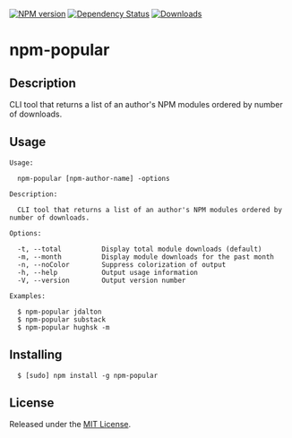 [![NPM version](http://img.shields.io/npm/v/npm-popular.svg?style=flat)](https://www.npmjs.org/package/npm-popular)
[![Dependency Status](http://img.shields.io/david/okize/npm-popular.svg?style=flat)](https://david-dm.org/okize/npm-popular)
[![Downloads](http://img.shields.io/npm/dm/npm-popular.svg?style=flat)](https://www.npmjs.org/package/npm-popular)

# npm-popular

## Description
CLI tool that returns a list of an author's NPM modules ordered by number of downloads.

## Usage

```
Usage:

  npm-popular [npm-author-name] -options

Description:

  CLI tool that returns a list of an author's NPM modules ordered by number of downloads.

Options:

  -t, --total          Display total module downloads (default)
  -m, --month          Display module downloads for the past month
  -n, --noColor        Suppress colorization of output
  -h, --help           Output usage information
  -V, --version        Output version number

Examples:

  $ npm-popular jdalton
  $ npm-popular substack
  $ npm-popular hughsk -m

```

## Installing

```
  $ [sudo] npm install -g npm-popular
```

## License

Released under the [MIT License](http://www.opensource.org/licenses/mit-license.php).
